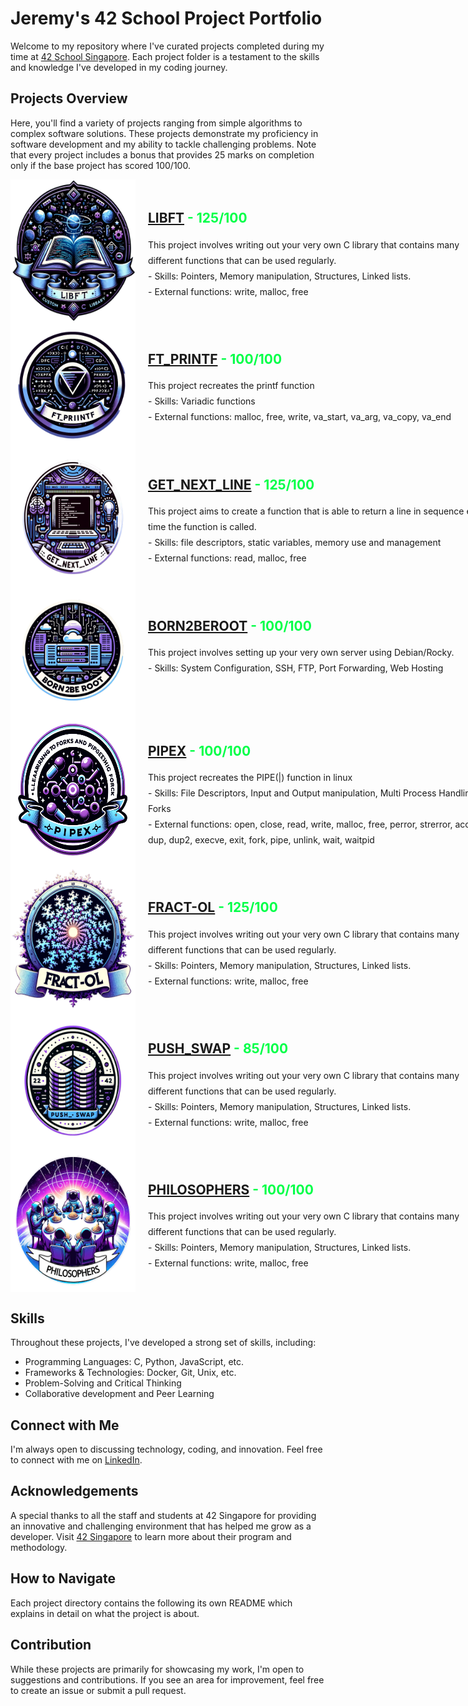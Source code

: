 # Jeremy's 42 School Project Portfolio

Welcome to my repository where I've curated projects completed during my time at [42 School Singapore](https://www.42singapore.com). Each project folder is a testament to the skills and knowledge I've developed in my coding journey.

## Projects Overview

Here, you'll find a variety of projects ranging from simple algorithms to complex software solutions. These projects demonstrate my proficiency in software development and my ability to tackle challenging problems. Note that every project includes a bonus that provides 25 marks on completion only if the base project has scored 100/100.


<div align="left" class="project">
	<a alt="libft" href="https://github.com/JeremyChooCK/42-Core-SG/tree/main/libft"><img width="200px" src="./imgs/libft.png" style="vertical-align: middle;"></a>
	<div>
			<h2 class="completed">
				<a href="https://github.com/JeremyChooCK/42-Core-SG/tree/main/libft">LIBFT</a> - 125/100
			</h2 class="completed">
			<p>
				This project involves writing out your very own C library that contains many different functions that can be used regularly.
			<br>
			- Skills: Pointers, Memory manipulation, Structures, Linked lists.
			<br>
			- External functions: write, malloc, free
			</p>
	</div>
</div>
<div align="left" class="project">
	<a alt="ft_printf" href="https://github.com/JeremyChooCK/42-Core-SG/tree/main/ft_printf"><img width="200px" src="./imgs/printf.png" style="vertical-align: middle;"></a>
	<div>
			<h2 class="completed">
				<a href="https://github.com/JeremyChooCK/42-Core-SG/tree/main/ft_printf">FT_PRINTF</a> - 100/100
			</h2 class="completed">
			<p>
				This project recreates the printf function
			<br>
			- Skills: Variadic functions
			<br>
			- External functions: malloc, free, write, va_start, va_arg, va_copy, va_end
			</p>
	</div>
</div>
<div align="left" class="project">
	<a alt="get_next_line" href="https://github.com/JeremyChooCK/42-Core-SG/tree/main/get_next_line"><img width="200px" src="./imgs/gnl.png" style="vertical-align: middle;"></a>
	<div>
			<h2 class="completed">
				<a href="https://github.com/JeremyChooCK/42-Core-SG/tree/main/get_next_line">GET_NEXT_LINE</a> - 125/100
			</h2 class="completed">
			<p>
				This project aims to create a function that is able to return a line in sequence every time the function is called.
			<br>
			- Skills: file descriptors, static variables, memory use and management
			<br>
			- External functions: read, malloc, free
			</p>
	</div>
</div>
<div align="left" class="project">
	<a alt="born2beroot" href=""><img width="200px" src="./imgs/born2beroot.png" style="vertical-align: middle;"></a>
	<div>
			<h2 class="completed">
				<a href="">BORN2BEROOT</a> - 100/100
			</h2 class="completed">
			<p>
				This project involves setting up your very own server using Debian/Rocky.
			<br>
			- Skills: System Configuration, SSH, FTP, Port Forwarding, Web Hosting
			</p>
	</div>
</div>
<div align="left" class="project">
	<a alt="pipex" href="https://github.com/JeremyChooCK/42-Core-SG/tree/main/pipex"><img width="200px" src="./imgs/pipex.png" style="vertical-align: middle;"></a>
	<div>
			<h2 class="completed">
				<a href="https://github.com/JeremyChooCK/42-Core-SG/tree/main/pipex">PIPEX</a> - 100/100
			</h2 class="completed">
			<p>
				This project recreates the PIPE(|) function in linux
			<br>
			- Skills: File Descriptors, Input and Output manipulation, Multi Process Handling, Forks
			<br>
			- External functions: open, close, read, write, malloc, free, perror, strerror, access, dup, dup2, execve, exit, fork, pipe, unlink, wait, waitpid
			</p>
	</div>
</div>
<div align="left" class="project">
	<a alt="fract-ol" href="https://github.com/JeremyChooCK/42-Core-SG/tree/main/fract-ol"><img width="200px" src="./imgs/fractal.png" style="vertical-align: middle;"></a>
	<div>
			<h2 class="completed">
				<a href="https://github.com/JeremyChooCK/42-Core-SG/tree/main/fract-ol">FRACT-OL</a> - 125/100
			</h2 class="completed">
			<p>
				This project involves writing out your very own C library that contains many different functions that can be used regularly.
			<br>
			- Skills: Pointers, Memory manipulation, Structures, Linked lists.
			<br>
			- External functions: write, malloc, free
			</p>
	</div>
</div>
<div align="left" class="project">
	<a alt="push_swap" href="https://github.com/JeremyChooCK/42-Core-SG/tree/main/push_swap"><img width="200px" src="./imgs/push_swap.png" style="vertical-align: middle;"></a>
	<div>
			<h2 class="completed">
				<a href="https://github.com/JeremyChooCK/42-Core-SG/tree/main/push_swap">PUSH_SWAP</a> - 85/100
			</h2 class="completed">
			<p>
				This project involves writing out your very own C library that contains many different functions that can be used regularly.
			<br>
			- Skills: Pointers, Memory manipulation, Structures, Linked lists.
			<br>
			- External functions: write, malloc, free
			</p>
	</div>
</div>
<div align="left" class="project">
	<a alt="philosophers" href="https://github.com/JeremyChooCK/42-Core-SG/tree/main/philosophers"><img width="200px" src="./imgs/philo.png" style="vertical-align: middle;"></a>
	<div>
			<h2 class="completed">
				<a href="https://github.com/JeremyChooCK/42-Core-SG/tree/main/philosophers">PHILOSOPHERS</a> - 100/100
			</h2 class="completed">
			<p>
				This project involves writing out your very own C library that contains many different functions that can be used regularly.
			<br>
			- Skills: Pointers, Memory manipulation, Structures, Linked lists.
			<br>
			- External functions: write, malloc, free
			</p>
	</div>
</div>


## Skills

Throughout these projects, I've developed a strong set of skills, including:

- Programming Languages: C, Python, JavaScript, etc.
- Frameworks & Technologies: Docker, Git, Unix, etc.
- Problem-Solving and Critical Thinking
- Collaborative development and Peer Learning

## Connect with Me

I'm always open to discussing technology, coding, and innovation. Feel free to connect with me on [LinkedIn](Your-LinkedIn-Profile-Link).

## Acknowledgements

A special thanks to all the staff and students at 42 Singapore for providing an innovative and challenging environment that has helped me grow as a developer. Visit [42 Singapore](https://www.42singapore.com) to learn more about their program and methodology.

## How to Navigate

Each project directory contains the following its own README which explains in  detail on what the project is about.

## Contribution

While these projects are primarily for showcasing my work, I'm open to suggestions and contributions. If you see an area for improvement, feel free to create an issue or submit a pull request.

<style>
	.project{
		display: flex;
		justify-content: left;
		min-width: 920px;
		width: 100%;
		/* outline:solid red 1px; */
	}
	.project img{
		aspect-ratio: 1 / 1;
		height: 100%;
	}
	.completed{
		color:rgb(0, 255, 72);
	}
	.project p{
		line-height: 25px;
	}
	.project > div{
		width: 60%;
		padding: 20px;
	}
</style>